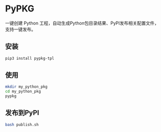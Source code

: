 # PyPKG

一键创建 Python 工程，自动生成Python包目录结果、PyPI发布相关配置文件，支持一键发布。

## 安装

```bash
pip3 install pypkg-tpl
```

## 使用

```bash
mkdir my_python_pkg
cd my_python_pkg
pypkg
```

## 发布到PyPI

```bash
bash publish.sh
```

